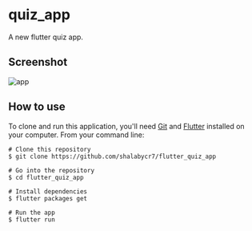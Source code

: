 # quiz_app

A new flutter quiz app.

## Screenshot

![app](https://github.com/shalabycr7/flutter_quiz_app/assets/17945581/56f8bd95-1739-4199-95f3-f513340c2462)

## How to use

To clone and run this application, you'll need [Git](https://git-scm.com/downloads) and [Flutter](https://flutter.dev/docs/get-started/install) installed on your computer. From your command line:

```
# Clone this repository
$ git clone https://github.com/shalabycr7/flutter_quiz_app

# Go into the repository
$ cd flutter_quiz_app

# Install dependencies
$ flutter packages get

# Run the app
$ flutter run
```